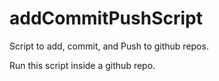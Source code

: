 # addCommitPushScript
Script to add, commit, and Push to github repos.

Run this script inside a github repo.
